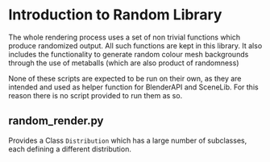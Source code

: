 # Introduction to Random Library

The whole rendering process uses a set of non trivial functions which produce
randomized output. All such functions are kept in this library. It also includes
the functionality to generate random colour mesh backgrounds through the use 
of metaballs (which are also product of randomness)

None of these scripts are expected to be run on their own, as they are 
intended and used as helper function for BlenderAPI and SceneLib. For this
reason there is no script provided to run them as so.

## random_render.py
Provides a Class `Distribution` which has a large number of subclasses,
each defining a different distribution.